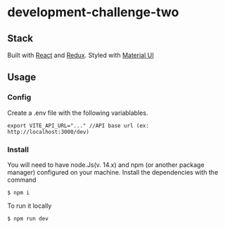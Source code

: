 # development-challenge-two 

## Stack
Built with [React](https://reactjs.org/) and [Redux](https://redux.js.org/). Styled with [Material UI](https://mui.com/)
## Usage

### Config
Create a .env file with the following variablables.
``` shell
export VITE_API_URL="..." //API base url (ex: http://localhost:3000/dev)
```

### Install
You will need to have node.Js(v. 14.x) and npm (or another package manager) configured on your machine.
Install the dependencies with the command 
```shell
$ npm i
```
To run it locally 
```shell
$ npm run dev
```